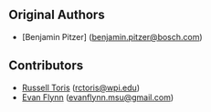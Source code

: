 Original Authors
----------------

 * [Benjamin Pitzer] (benjamin.pitzer@bosch.com)

Contributors
------------

 * [Russell Toris](http://users.wpi.edu/~rctoris/) (rctoris@wpi.edu)
 * [Evan Flynn](https://www.flynnlabs.dev) (evanflynn.msu@gmail.com)
